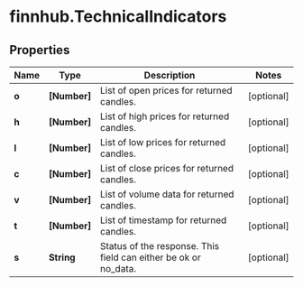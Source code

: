# finnhub.TechnicalIndicators

## Properties

Name | Type | Description | Notes
------------ | ------------- | ------------- | -------------
**o** | **[Number]** | List of open prices for returned candles. | [optional] 
**h** | **[Number]** | List of high prices for returned candles. | [optional] 
**l** | **[Number]** | List of low prices for returned candles. | [optional] 
**c** | **[Number]** | List of close prices for returned candles. | [optional] 
**v** | **[Number]** | List of volume data for returned candles. | [optional] 
**t** | **[Number]** | List of timestamp for returned candles. | [optional] 
**s** | **String** | Status of the response. This field can either be ok or no_data. | [optional] 


